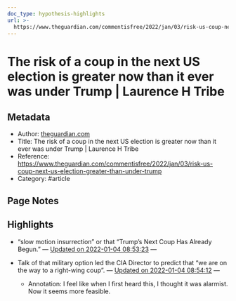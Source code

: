 ```yaml
---
doc_type: hypothesis-highlights
url: >-
  https://www.theguardian.com/commentisfree/2022/jan/03/risk-us-coup-next-us-election-greater-than-under-trump
---
```

# The risk of a coup in the next US election is greater now than it ever was under Trump | Laurence H Tribe

## Metadata
- Author: [theguardian.com]()
- Title: The risk of a coup in the next US election is greater now than it ever was under Trump | Laurence H Tribe
- Reference: https://www.theguardian.com/commentisfree/2022/jan/03/risk-us-coup-next-us-election-greater-than-under-trump
- Category: #article

## Page Notes


## Highlights
- “slow motion insurrection” or that “Trump’s Next Coup Has Already Begun.” — [Updated on 2022-01-04 08:53:23](https://hyp.is/Vmc_CGzwEeyD4t_aygX8vQ/www.theguardian.com/commentisfree/2022/jan/03/risk-us-coup-next-us-election-greater-than-under-trump)  — 

- Talk of that military option led the CIA Director to predict that “we are on the way to a right-wing coup”. — [Updated on 2022-01-04 08:54:12](https://hyp.is/cz_pwmzwEeyweku3U5apyg/www.theguardian.com/commentisfree/2022/jan/03/risk-us-coup-next-us-election-greater-than-under-trump)  — 

   - Annotation: I feel like when I first heard this, I thought it was alarmist. Now it seems more feasible.
